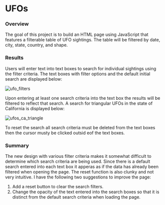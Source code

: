 # UFOs

### Overview
The goal of this project is to build an HTML page using JavaScript that features a filterable table of UFO sightings.  The table will be filtered by date, city, state, country, and shape. 

### Results
Users will enter text into text boxes to search for individual sightings using the filter criteria.  The text boxes with filter options and the default initial search are displayed below:

![ufo_filters](https://user-images.githubusercontent.com/86164867/139343386-197cb8de-bca1-4434-8330-bc2fa4d452d9.PNG)

Upon entering at least one search criteria into the text box the results will be filtered to reflect that search. A search for triangular UFOs in the state of California is displayed below:

![ufos_ca_triangle](https://user-images.githubusercontent.com/86164867/139343974-8e6da15f-93b7-40ca-a315-637056191b21.PNG)

To reset the search all search criteria must be deleted from the text boxes then the cursor musty be clicked outsid eof the text boxes.

### Summary
The new design with various filter criteria makes it somewhat difficult to determine which search criteria are being used.  Since there is a default search entered into each text box it apperas as if the data has already been filtered when opening the page. The reset function is also clunky and not very intuitive. I have the following two suggestions to improve the page:
  1. Add a reset button to clear the search filters.
  2. Change the opacity of the text entered into the search boxes so that it is distinct from the default search criteria when loading the page.
